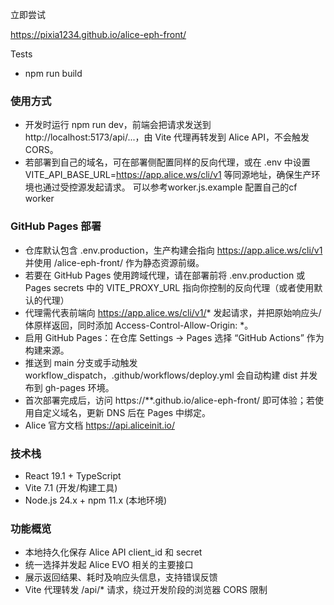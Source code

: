立即尝试

https://pixia1234.github.io/alice-eph-front/

Tests

  - npm run build

### 使用方式

  - 开发时运行 npm run dev，前端会把请求发送到 http://localhost:5173/api/...，由 Vite 代理再转发到 Alice API，不会触发 CORS。
  - 若部署到自己的域名，可在部署侧配置同样的反向代理，或在 .env 中设置 VITE_API_BASE_URL=https://app.alice.ws/cli/v1 等同源地址，确保生产环境也通过受控源发起请求。 可以参考worker.js.example 配置自己的cf worker

### GitHub Pages 部署

  - 仓库默认包含 .env.production，生产构建会指向 https://app.alice.ws/cli/v1 并使用 /alice-eph-front/ 作为静态资源前缀。
  - 若要在 GitHub Pages 使用跨域代理，请在部署前将 .env.production 或 Pages secrets 中的 VITE_PROXY_URL 指向你控制的反向代理（或者使用默认的代理）
  - 代理需代表前端向 https://app.alice.ws/cli/v1/* 发起请求，并把原始响应头/体原样返回，同时添加 Access-Control-Allow-Origin: *。
  - 启用 GitHub Pages：在仓库 Settings → Pages 选择 “GitHub Actions” 作为构建来源。
  - 推送到 main 分支或手动触发 workflow_dispatch，.github/workflows/deploy.yml 会自动构建 dist 并发布到 gh-pages 环境。
  - 首次部署完成后，访问 https://**.github.io/alice-eph-front/ 即可体验；若使用自定义域名，更新 DNS 后在 Pages 中绑定。
  - Alice 官方文档 https://api.aliceinit.io/

### 技术栈 

  - React 19.1 + TypeScript
  - Vite 7.1 (开发/构建工具)
  - Node.js 24.x + npm 11.x (本地环境)

### 功能概览

  - 本地持久化保存 Alice API client_id 和 secret
  - 统一选择并发起 Alice EVO 相关的主要接口
  - 展示返回结果、耗时及响应头信息，支持错误反馈
  - Vite 代理转发 /api/* 请求，绕过开发阶段的浏览器 CORS 限制
